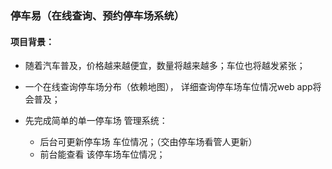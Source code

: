 ### 停车易（在线查询、预约停车场系统）

#### 项目背景：
* 随着汽车普及，价格越来越便宜，数量将越来越多；车位也将越发紧张；
* 一个在线查询停车场分布（依赖地图）， 详细查询停车场车位情况web app将会普及；

* 先完成简单的单一停车场 管理系统：
	* 后台可更新停车场 车位情况；（交由停车场看管人更新）
	* 前台能查看 该停车场车位情况；
